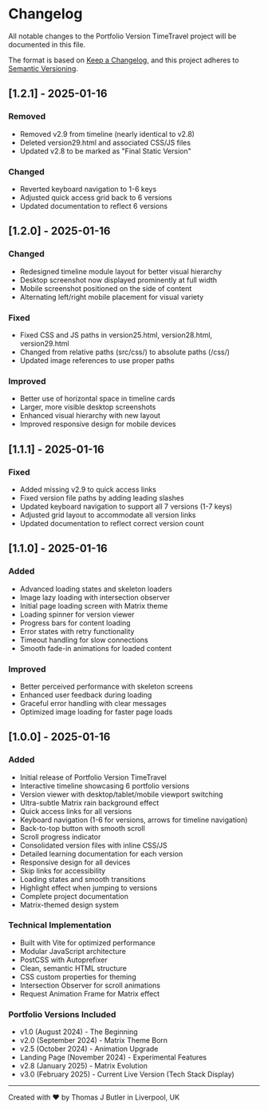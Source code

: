 # Changelog

All notable changes to the Portfolio Version TimeTravel project will be documented in this file.

The format is based on [Keep a Changelog](https://keepachangelog.com/en/1.0.0/),
and this project adheres to [Semantic Versioning](https://semver.org/spec/v2.0.0.html).

## [1.2.1] - 2025-01-16

### Removed
- Removed v2.9 from timeline (nearly identical to v2.8)
- Deleted version29.html and associated CSS/JS files
- Updated v2.8 to be marked as "Final Static Version"

### Changed
- Reverted keyboard navigation to 1-6 keys
- Adjusted quick access grid back to 6 versions
- Updated documentation to reflect 6 versions

## [1.2.0] - 2025-01-16

### Changed
- Redesigned timeline module layout for better visual hierarchy
- Desktop screenshot now displayed prominently at full width
- Mobile screenshot positioned on the side of content
- Alternating left/right mobile placement for visual variety

### Fixed
- Fixed CSS and JS paths in version25.html, version28.html, version29.html
- Changed from relative paths (src/css/) to absolute paths (/css/)
- Updated image references to use proper paths

### Improved
- Better use of horizontal space in timeline cards
- Larger, more visible desktop screenshots
- Enhanced visual hierarchy with new layout
- Improved responsive design for mobile devices

## [1.1.1] - 2025-01-16

### Fixed
- Added missing v2.9 to quick access links
- Fixed version file paths by adding leading slashes
- Updated keyboard navigation to support all 7 versions (1-7 keys)
- Adjusted grid layout to accommodate all version links
- Updated documentation to reflect correct version count

## [1.1.0] - 2025-01-16

### Added
- Advanced loading states and skeleton loaders
- Image lazy loading with intersection observer
- Initial page loading screen with Matrix theme
- Loading spinner for version viewer
- Progress bars for content loading
- Error states with retry functionality
- Timeout handling for slow connections
- Smooth fade-in animations for loaded content

### Improved
- Better perceived performance with skeleton screens
- Enhanced user feedback during loading
- Graceful error handling with clear messages
- Optimized image loading for faster page loads

## [1.0.0] - 2025-01-16

### Added
- Initial release of Portfolio Version TimeTravel
- Interactive timeline showcasing 6 portfolio versions
- Version viewer with desktop/tablet/mobile viewport switching
- Ultra-subtle Matrix rain background effect
- Quick access links for all versions
- Keyboard navigation (1-6 for versions, arrows for timeline navigation)
- Back-to-top button with smooth scroll
- Scroll progress indicator
- Consolidated version files with inline CSS/JS
- Detailed learning documentation for each version
- Responsive design for all devices
- Skip links for accessibility
- Loading states and smooth transitions
- Highlight effect when jumping to versions
- Complete project documentation
- Matrix-themed design system

### Technical Implementation
- Built with Vite for optimized performance
- Modular JavaScript architecture
- PostCSS with Autoprefixer
- Clean, semantic HTML structure
- CSS custom properties for theming
- Intersection Observer for scroll animations
- Request Animation Frame for Matrix effect

### Portfolio Versions Included
- v1.0 (August 2024) - The Beginning
- v2.0 (September 2024) - Matrix Theme Born
- v2.5 (October 2024) - Animation Upgrade
- Landing Page (November 2024) - Experimental Features
- v2.8 (January 2025) - Matrix Evolution
- v3.0 (February 2025) - Current Live Version (Tech Stack Display)

---

Created with ❤️ by Thomas J Butler in Liverpool, UK